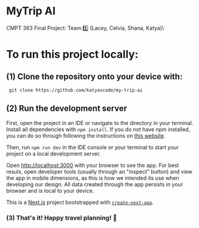 # MyTrip AI
CMPT 363 Final Project: Team 5️⃣ (Lacey, Celvia, Shana, Katya)\

# To run this project locally:

## (1) Clone the repository onto your device with: 

``` git clone https://github.com/katyascode/my-trip-ai```

## (2) Run the development server

First, open the project in an IDE or navigate to the directory in your terminal. Install all dependencies with ```npm install```.
If you do not have npm installed, you can do so through following the instructions on [this website](https://docs.npmjs.com/downloading-and-installing-node-js-and-npm/).

Then, run ```npm run dev``` in the IDE console or your terminal to start your project on a local development server. 

Open [http://localhost:3000](http://localhost:3000) with your browser to see the app. For best resuls, open developer tools (usually through an "inspect" button) and view the app in mobile dimensions, as this is how we intended its use when developing our design. All data created through the app persists in your browser and is local to your device. 

This is a [Next.js](https://nextjs.org) project bootstrapped with [`create-next-app`](https://github.com/vercel/next.js/tree/canary/packages/create-next-app).

### (3) That's it! Happy travel planning! 🛫 
